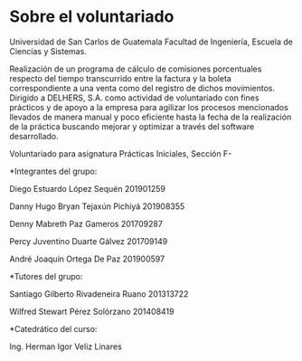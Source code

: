 # Sobre el voluntariado

Universidad de San Carlos de Guatemala
Facultad de Ingeniería, Escuela de Ciencias y Sistemas.

Realización de un programa de cálculo de comisiones porcentuales respecto del tiempo transcurrido entre la factura y la boleta correspondiente a una venta como del registro de dichos movimientos. Dirigido a DELHERS, S.A. como actividad de voluntariado con fines prácticos y de apoyo a la empresa para agilizar los procesos mencionados llevados de manera manual y poco eficiente hasta la fecha de la realización de la práctica buscando mejorar y optimizar a través del software desarrollado.

Voluntariado para asignatura Prácticas Iniciales, Sección F-


*Integrantes del grupo:

  Diego Estuardo López Sequén 201901259

  Danny Hugo Bryan Tejaxún Pichiyá 201908355

  Denny Mabreth Paz Gameros 201709287

  Percy Juventino Duarte Gálvez 201709149

  André Joaquín Ortega De Paz 201900597


*Tutores del grupo:

Santiago Gilberto Rivadeneira Ruano 201313722

Wilfred Stewart Pérez Solórzano 201408419


*Catedrático del curso:

Ing. Herman Igor Veliz Linares

